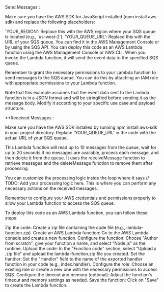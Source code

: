 Send Messages :

Make sure you have the AWS SDK for JavaScript installed (npm install aws-sdk) and replace the following placeholders:

'YOUR_REGION': Replace this with the AWS region where your SQS queue is located (e.g., 'us-west-2').
'YOUR_QUEUE_URL': Replace this with the URL of your SQS queue. You can find it in the AWS Management Console or by using the SQS API.
You can deploy this code as an AWS Lambda function using the AWS Management Console or AWS CLI. When you invoke the Lambda function, it will send the event data to the specified SQS queue.

Remember to grant the necessary permissions to your Lambda function to send messages to the SQS queue. You can do this by attaching an IAM role with appropriate permissions to your Lambda function.

Note that this example assumes that the event data sent to the Lambda function is in a JSON format and will be stringified before sending it as the message body. Modify it according to your specific use case and payload structure.

**Received Messages :

Make sure you have the AWS SDK installed by running npm install aws-sdk in your project directory. Replace 'YOUR_QUEUE_URL' in the code with the actual URL of your SQS queue.

This Lambda function will read up to 10 messages from the queue, wait for up to 20 seconds if no messages are available, process each message, and then delete it from the queue. It uses the receiveMessage function to retrieve messages and the deleteMessage function to remove them after processing.

You can customize the processing logic inside the loop where it says // TODO: Add your processing logic here. This is where you can perform any necessary actions on the received messages.

Remember to configure your AWS credentials and permissions properly to allow your Lambda function to access the SQS queue.

To deploy this code as an AWS Lambda function, you can follow these steps:

Zip the code: Create a zip file containing the code file (e.g., lambda-function.zip).
Create an AWS Lambda function: Go to the AWS Lambda console and create a new function.
Configure the function: Choose "Author from scratch", give your function a name, and select "Node.js" as the runtime.
Upload the code: In the "Function code" section, select "Upload a .zip file" and upload the lambda-function.zip file you created.
Set the handler: Set the "Handler" field to the name of the exported handler function in your code (e.g., index.handler).
Configure the role: Choose an existing role or create a new one with the necessary permissions to access SQS.
Configure the timeout and memory (optional): Adjust the function's timeout and memory settings as needed.
Save the function: Click on "Save" to create the Lambda function.
